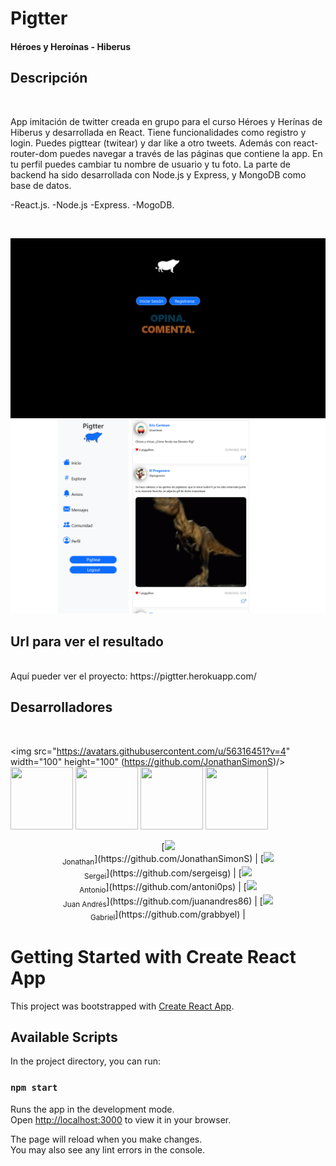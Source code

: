 # Pigtter
<h4> Héroes y Heroínas - Hiberus </h4>

## Descripción 
<br/>
<p> App imitación de twitter creada en grupo para el curso Héroes y Herínas de Hiberus y desarrollada en React. Tiene funcionalidades como registro y login. Puedes pigttear (twitear) y dar like a otro tweets. Además con react-router-dom puedes navegar a través de las páginas que contiene la app. En tu perfil puedes cambiar tu nombre de usuario y tu foto. La parte de backend ha sido desarrollada con Node.js y Express, y MongoDB como base de datos.</p>
<p>
-React.js.
-Node.js
-Express.
-MogoDB.
</p>
<br/>
<p align="center">
<img src="frontend/src/assets/view.png"   />
<img  src="frontend/src/assets/view2.png"/>
</p>


## Url para ver el resultado
<br/>
Aquí pueder ver el proyecto: https://pigtter.herokuapp.com/

<br/>

## Desarrolladores
<br/>
<p align= "center"> 
  
  <img src="https://avatars.githubusercontent.com/u/56316451?v=4" width="100" height="100"  (https://github.com/JonathanSimonS)/>
  <img src="https://avatars.githubusercontent.com/u/91953689?v=4" width="100" height="100"   />
  <img src="https://avatars.githubusercontent.com/u/79004977?v=4" width="100" height="100"   />
  <img src="https://avatars.githubusercontent.com/u/109976138?v=4" width="100" height="100"  />
  <img src="https://avatars.githubusercontent.com/u/101138621?v=4" width="100" height="100"  />
  </p>
  
  
 <p align="center">
[<img src="https://avatars.githubusercontent.com/u/56316451?v=4" width=115><br><sub>Jonathan</sub>](https://github.com/JonathanSimonS) |  [<img src="https://avatars.githubusercontent.com/u/91953689?v=4" width=115><br><sub>Sergei</sub>](https://github.com/sergeisg) |  [<img src="https://avatars.githubusercontent.com/u/79004977?v=4" width=115><br><sub>Antonio</sub>](https://github.com/antoni0ps) |  [<img src="https://avatars.githubusercontent.com/u/109976138?v=4" width=115><br><sub>Juan Andrés</sub>](https://github.com/juanandres86) | [<img src="https://avatars.githubusercontent.com/u/101138621?v=4" width=115><br><sub>Gabriel</sub>](https://github.com/grabbyel) |
<p/>
 
 <!-- 
<center> 
  
   <p > 
    <a href ="https://github.com/JonathanSimonS" align= "center">Jonathan
    <img src= "https://user-images.githubusercontent.com/25181517/117364276-fc4eb280-aebd-11eb-92ba-8a6ef74b7313.png"  width="40" height="40" /> 
  </a>    
  </p>
  
   <p > 
  <a href ="https://github.com/sergeisg" align= "center">Sergei
  <img src= "https://user-images.githubusercontent.com/25181517/117364276-fc4eb280-aebd-11eb-92ba-8a6ef74b7313.png"  width="40" height="40" /> 
  </a>
  <p/>
   <p > 
    <a href ="https://github.com/antoni0ps" align= "center">
    Antonio
    <img src= "https://user-images.githubusercontent.com/25181517/117364276-fc4eb280-aebd-11eb-92ba-8a6ef74b7313.png"  width="40" height="40" /> 
    </a>
  </p>
  
   <p > 
    <a href ="https://github.com/juanandres86" align= "center">
    Juan Andrés
    <img src= "https://user-images.githubusercontent.com/25181517/117364276-fc4eb280-aebd-11eb-92ba-8a6ef74b7313.png"  width="40" height="40" /> 
    </a>
  </p>
  
  <p > 
    <a href ="https://github.com/grabbyel" align= "center">
    Gabriel
    <img src= "https://user-images.githubusercontent.com/25181517/117364276-fc4eb280-aebd-11eb-92ba-8a6ef74b7313.png"  width="40" height="40" /> 
    </a>
  </p>
 
 </ center>
  
-->



# Getting Started with Create React App

This project was bootstrapped with [Create React App](https://github.com/facebook/create-react-app).

## Available Scripts

In the project directory, you can run:

### `npm start`

Runs the app in the development mode.\
Open [http://localhost:3000](http://localhost:3000) to view it in your browser.

The page will reload when you make changes.\
You may also see any lint errors in the console.


